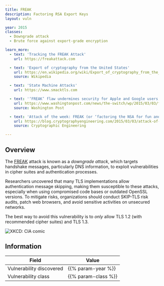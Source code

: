 ```yaml
---
title: FREAK
description: Factoring RSA Export Keys
layout: vuln

year: 2015
classes:
  - Downgrade attack
  - Brute force against export-grade encryption

learn_more:
  - text: 'Tracking the FREAK Attack'
    url: https://freakattack.com

  - text: 'Export of cryptography from the United States'
    url: https://en.wikipedia.org/wiki/Export_of_cryptography_from_the_United_States
    source: Wikipedia

  - text: 'State Machine Attacks'
    url: https://www.smacktls.com

  - text: '‘FREAK’ flaw undermines security for Apple and Google users, researchers discover'
    url: https://www.washingtonpost.com/news/the-switch/wp/2015/03/03/freak-flaw-undermines-security-for-apple-and-google-users-researchers-discover/
    source: Washington Post

  - text: 'Attack of the week: FREAK (or ‘factoring the NSA for fun and profit’)'
    url: https://blog.cryptographyengineering.com/2015/03/03/attack-of-week-freak-or-factoring-nsa/
    source: Cryptographic Engineering

---
```


## Overview

The [FREAK] attack is known as a _downgrade attack_, which targets handshake messages, particularly DNS information, to exploit vulnerabilities in cipher suites and authentication processes.

Researchers uncovered that many TLS implementations allow authentication message skipping, making them susceptible to these attacks, especially when using compromised code bases or outdated OpenSSL versions. To mitigate risks, organizations should conduct SKIP-TLS risk audits, patch web browsers, and avoid sensitive activities on unsecured networks.

The best way to avoid this vulnerability is to _only_ allow TLS 1.2 (with recommended cipher suites) and TLS 1.3.

![XKCD: CIA comic](https://imgs.xkcd.com/comics/cia.png)

## Information

| Field                    | Value               |
|--------------------------|---------------------|
| Vulnerability discovered | {{% param-year %}}  |
| Vulnerability class      | {{% param-class %}} |

[FREAK]: https://en.wikipedia.org/wiki/FREAK
